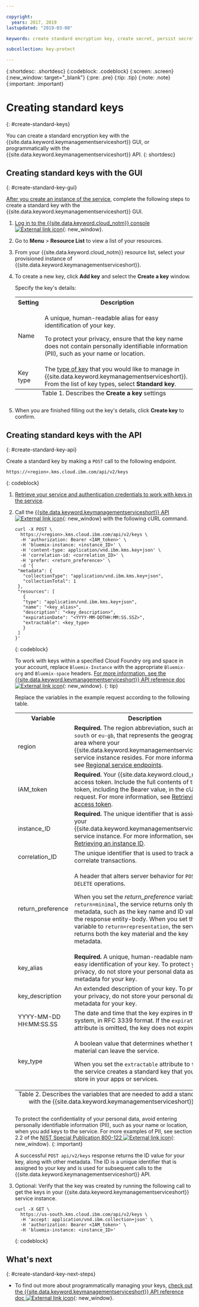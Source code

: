 ```yaml
---

copyright:
  years: 2017, 2019
lastupdated: "2019-03-08"

keywords: create standard encryption key, create secret, persist secret, create encryption key, standard encryption key API examples

subcollection: key-protect

---
```


{:shortdesc: .shortdesc}
{:codeblock: .codeblock}
{:screen: .screen}
{:new_window: target="_blank"}
{:pre: .pre}
{:tip: .tip}
{:note: .note}
{:important: .important}

# Creating standard keys
{: #create-standard-keys}

You can create a standard encryption key with the {{site.data.keyword.keymanagementserviceshort}} GUI, or programmatically with the {{site.data.keyword.keymanagementserviceshort}} API.
{: shortdesc}

## Creating standard keys with the GUI
{: #create-standard-key-gui}

[After you create an instance of the service](/docs/services/key-protect?topic=key-protect-provision), complete the following steps to create a standard key with the {{site.data.keyword.keymanagementserviceshort}} GUI.

1. [Log in to the {{site.data.keyword.cloud_notm}} console ![External link icon](../../icons/launch-glyph.svg "External link icon")](https://{DomainName}/){: new_window}.
2. Go to **Menu** &gt; **Resource List** to view a list of your resources.
3. From your {{site.data.keyword.cloud_notm}} resource list, select your provisioned instance of {{site.data.keyword.keymanagementserviceshort}}.
4. To create a new key, click **Add key** and select the **Create a key** window.

    Specify the key's details:

    <table>
      <tr>
        <th>Setting</th>
        <th>Description</th>
      </tr>
      <tr>
        <td>Name</td>
        <td>
          <p>A unique, human-readable alias for easy identification of your key.</p>
          <p>To protect your privacy, ensure that the key name does not contain personally identifiable information (PII), such as your name or location.</p>
        </td>
      </tr>
      <tr></tr>
        <td>Key type</td>
        <td>The <a href="/docs/services/key-protect/concepts?topic=key-protect-envelope-encryption#key-types">type of key</a> that you would like to manage in {{site.data.keyword.keymanagementserviceshort}}. From the list of key types, select <b>Standard key</b>.</td>
      </tr>
      <caption style="caption-side:bottom;">Table 1. Describes the <b>Create a key</b> settings</caption>
    </table>

5. When you are finished filling out the key's details, click **Create key** to confirm. 

## Creating standard keys with the API
{: #create-standard-key-api}

Create a standard key by making a `POST` call to the following endpoint.

```
https://<region>.kms.cloud.ibm.com/api/v2/keys
```
{: codeblock}

1. [Retrieve your service and authentication credentials to work with keys in the service](/docs/services/key-protect?topic=key-protect-set-up-api).

2. Call the [{{site.data.keyword.keymanagementserviceshort}} API ![External link icon](../../icons/launch-glyph.svg "External link icon")](https://{DomainName}/apidocs/key-protect){: new_window} with the following cURL command.

    ```cURL
    curl -X POST \
      https://<region>.kms.cloud.ibm.com/api/v2/keys \
      -H 'authorization: Bearer <IAM_token>' \
      -H 'bluemix-instance: <instance_ID>' \
      -H 'content-type: application/vnd.ibm.kms.key+json' \
      -H 'correlation-id: <correlation_ID>' \
      -H 'prefer: <return_preference>' \
      -d '{
     "metadata": {
       "collectionType": "application/vnd.ibm.kms.key+json",
       "collectionTotal": 1
     },
     "resources": [
       {
       "type": "application/vnd.ibm.kms.key+json",
       "name": "<key_alias>",
       "description": "<key_description>",
       "expirationDate": "<YYYY-MM-DDTHH:MM:SS.SSZ>",
       "extractable": <key_type>
       }
     ]
    }'
    ```
    {: codeblock}

    To work with keys within a specified Cloud Foundry org and space in your account, replace `Bluemix-Instance` with the appropriate `Bluemix-org` and `Bluemix-space` headers. [For more information, see the {{site.data.keyword.keymanagementserviceshort}} API reference doc ![External link icon](../../icons/launch-glyph.svg "External link icon")](https://{DomainName}/apidocs/key-protect){: new_window}.
    {: tip}

    Replace the variables in the example request according to the following table.
    <table>
      <tr>
        <th>Variable</th>
        <th>Description</th>
      </tr>
      <tr>
        <td><varname>region</varname></td>
        <td><strong>Required.</strong> The region abbreviation, such as <code>us-south</code> or <code>eu-gb</code>, that represents the geographic area where your {{site.data.keyword.keymanagementserviceshort}} service instance resides. For more information, see <a href="/docs/services/key-protect?topic=key-protect-regions#endpoints">Regional service endpoints</a>.</td>
      </tr>
      <tr>
        <td><varname>IAM_token</varname></td>
        <td><strong>Required.</strong> Your {{site.data.keyword.cloud_notm}} access token. Include the full contents of the <code>IAM</code> token, including the Bearer value, in the cURL request. For more information, see <a href="/docs/services/key-protect?topic=key-protect-retrieve-access-token">Retrieving an access token</a>.</td>
      </tr>
      <tr>
        <td><varname>instance_ID</varname></td>
        <td><strong>Required.</strong> The unique identifier that is assigned to your {{site.data.keyword.keymanagementserviceshort}} service instance. For more information, see <a href="/docs/services/key-protect?topic=key-protect-retrieve-instance-ID">Retrieving an instance ID</a>.</td>
      </tr>
      <tr>
        <td><varname>correlation_ID</varname></td>
        <td>The unique identifier that is used to track and correlate transactions.</td>
      </tr>
      <tr>
        <td><varname>return_preference</varname></td>
        <td><p>A header that alters server behavior for <code>POST</code> and <code>DELETE</code> operations.</p><p>When you set the <em>return_preference</em> variable to <code>return=minimal</code>, the service returns only the key metadata, such as the key name and ID value, in the response entity-body. When you set the variable to <code>return=representation</code>, the service returns both the key material and the key metadata.</p></td>
      </tr>
      <tr>
        <td><varname>key_alias</varname></td>
        <td><strong>Required.</strong> A unique, human-readable name for easy identification of your key. To protect your privacy, do not store your personal data as metadata for your key.</td>
      </tr>
      <tr>
        <td><varname>key_description</varname></td>
        <td>An extended description of your key. To protect your privacy, do not store your personal data as metadata for your key.</td>
      </tr>
      <tr>
        <td><varname>YYYY-MM-DD</varname><br><varname>HH:MM:SS.SS</varname></td>
        <td>The date and time that the key expires in the system, in RFC 3339 format. If the <code>expirationDate</code> attribute is omitted, the key does not expire.</td>
      </tr>
      <tr>
        <td><varname>key_type</varname></td>
        <td>
          <p>A boolean value that determines whether the key material can leave the service.</p>
          <p>When you set the <code>extractable</code> attribute to <code>true</code>, the service creates a standard key that you can store in your apps or services.</p>
        </td>
      </tr>
        <caption style="caption-side:bottom;">Table 2. Describes the variables that are needed to add a standard key with the {{site.data.keyword.keymanagementserviceshort}} API</caption>
    </table>

    To protect the confidentiality of your personal data, avoid entering personally identifiable information (PII), such as your name or location, when you add keys to the service. For more examples of PII, see section 2.2 of the [NIST Special Publication 800-122 ![External link icon](../../icons/launch-glyph.svg "External link icon")](https://www.nist.gov/publications/guide-protecting-confidentiality-personally-identifiable-information-pii){: new_window}.
    {: important}

    A successful `POST api/v2/keys` response returns the ID value for your key, along with other metadata. The ID is a unique identifier that is assigned to your key and is used for subsequent calls to the {{site.data.keyword.keymanagementserviceshort}} API.

3. Optional: Verify that the key was created by running the following call to get the keys in your {{site.data.keyword.keymanagementserviceshort}} service instance.

    ```cURL
    curl -X GET \
      https://us-south.kms.cloud.ibm.com/api/v2/keys \
      -H 'accept: application/vnd.ibm.collection+json' \
      -H 'authorization: Bearer <IAM_token>' \
      -H 'bluemix-instance: <instance_ID>'
    ```
    {: codeblock}


## What's next
{: #create-standard-key-next-steps}

- To find out more about programmatically managing your keys, [check out the {{site.data.keyword.keymanagementserviceshort}} API reference doc ![External link icon](../../icons/launch-glyph.svg "External link icon")](https://{DomainName}/apidocs/key-protect){: new_window}.